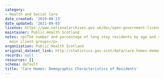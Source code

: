 ```yaml
---
category:
- Health and Social Care
date_created: '2019-08-23'
date_updated: '2021-09-03'
license: https://www.nationalarchives.gov.uk/doc/open-government-licence/version/3/
maintainer: Public Health Scotland
notes: <p>The number and percentage of long stay residents by age and sex, for different
  main client groups</p>
organization: Public Health Scotland
original_dataset_link: http://statistics.gov.scot/data/care-homes-demography
records: null
resources: []
schema: default
title: 'Care Homes: Demographic Characteristics of Residents'
---
```


